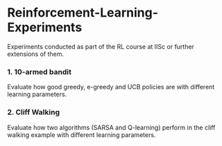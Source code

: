 # Reinforcement-Learning-Experiments
Experiments conducted as part of the RL course at IISc or further extensions of them.

### 1. 10-armed bandit
Evaluate how good greedy, e-greedy and UCB policies are with different learning parameters.

### 2. Cliff Walking
Evaluate how two algorithms (SARSA and Q-learning) perform in the cliff walking example with different learning parameters.